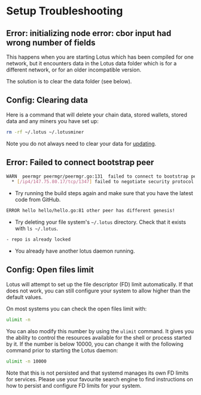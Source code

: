 # Setup Troubleshooting


## Error: initializing node error: cbor input had wrong number of fields

This happens when you are starting Lotus which has been compiled for one network, but it encounters data in the Lotus data folder which is for a different network, or for an older incompatible version.

The solution is to clear the data folder (see below).

## Config: Clearing data

Here is a command that will delete your chain data, stored wallets, stored data and any miners you have set up:

```sh
rm -rf ~/.lotus ~/.lotusminer
```

Note you do not always need to clear your data for [updating](en+update).

## Error: Failed to connect bootstrap peer

```sh
WARN  peermgr peermgr/peermgr.go:131  failed to connect to bootstrap peer: failed to dial : all dials failed
  * [/ip4/147.75.80.17/tcp/1347] failed to negotiate security protocol: connected to wrong peer
```

- Try running the build steps again and make sure that you have the latest code from GitHub.

```sh
ERROR hello hello/hello.go:81 other peer has different genesis!
```

- Try deleting your file system's `~/.lotus` directory. Check that it exists with `ls ~/.lotus`.

```sh
- repo is already locked
```

- You already have another lotus daemon running.

## Config: Open files limit

Lotus will attempt to set up the file descriptor (FD) limit automatically. If that does not work, you can still configure your system to allow higher than the default values.

On most systems you can check the open files limit with:

```sh
ulimit -n
```

You can also modify this number by using the `ulimit` command. It gives you the ability to control the resources available for the shell or process started by it. If the number is below 10000, you can change it with the following command prior to starting the Lotus daemon:

```sh
ulimit -n 10000
```

Note that this is not persisted and that systemd manages its own FD limits for services. Please use your favourite search engine to find instructions on how to persist and configure FD limits for your system.
